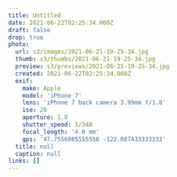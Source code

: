 ```yaml
---
title: Untitled
date: 2021-06-22T02:25:34.000Z
draft: false
drop: true
photo:
  url: s3/images/2021-06-21-19-25-34.jpg
  thumb: s3/thumbs/2021-06-21-19-25-34.jpg
  preview: s3/previews/2021-06-21-19-25-34.jpg
  created: 2021-06-22T02:25:34.000Z
  exif:
    make: Apple
    model: 'iPhone 7'
    lens: 'iPhone 7 back camera 3.99mm f/1.8'
    iso: 20
    aperture: 1.8
    shutter_speed: 1/348
    focal_length: '4.0 mm'
    gps: '47.7556805555556 -122.087433333333'
  title: null
  caption: null
links: []
---
```

